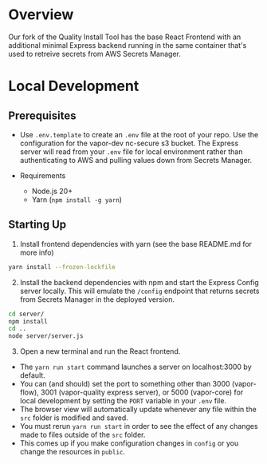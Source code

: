 # Overview

Our fork of the Quality Install Tool has the base React Frontend with an additional minimal Express backend running in the same container that's used to retreive secrets from AWS Secrets Manager. 

# Local Development

## Prerequisites 

- Use `.env.template` to create an `.env` file at the root of your repo. Use the configuration for the vapor-dev nc-secure s3 bucket. The Express server will read from your `.env` file for local environment rather than authenticating to AWS and pulling values down from Secrets Manager. 

- Requirements
    - Node.js 20+
    - Yarn (`npm install -g yarn`)

## Starting Up

1. Install frontend dependencies with yarn (see the base README.md for more info)
```bash
yarn install --frozen-lockfile
```

2. Install the backend dependencies with npm and start the Express Config server locally. This will emulate the `/config` endpoint that returns secrets from Secrets Manager in the deployed version.

```bash
cd server/
npm install
cd ..
node server/server.js
```

3. Open a new terminal and run the React frontend.

- The `yarn run start` command launches a server on localhost:3000 by default.
- You can (and should) set the port to something other than 3000 (vapor-flow), 3001 (vapor-quality express server), or 5000 (vapor-core) for local development by setting the `PORT` variable in your `.env` file. 
- The browser view will automatically update whenever any file within the `src` folder is modified and saved. 
- You must rerun `yarn run start` in order to see the effect of any changes made to files outside of the `src` folder. 
- This comes up if you make configuration changes in `config` or you change the resources in `public`.
